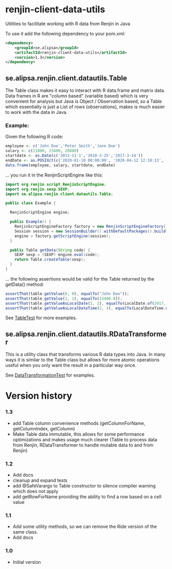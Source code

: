 # renjin-client-data-utils
Utilities to facilitate working with R data from Renjin in Java

To use it add the following dependency to your pom.xml:
```xml
<dependency>
    <groupId>se.alipsa</groupId>
    <artifactId>renjin-client-data-utils</artifactId>
    <version>1.3</version>
</dependency>
```

## se.alipsa.renjin.client.datautils.Table
The Table class makes it easy to interact with R data.frame and matrix data.
Data frames in R are "column based" (variable based) which is very convenient for analysis but Java is
Object / Observation based, so a Table which essentially is just a List of rows (observations), makes is much easier
to work with the data in Java.

### Example:

Given the following R code:
```r
employee <- c('John Doe','Peter Smith','Jane Doe')
salary <- c(21000, 23400, 26800)
startdate <- as.Date(c('2013-11-1','2018-3-25','2017-3-14')) 
endDate <- as.POSIXct(c('2020-01-10 00:00:00', '2020-04-12 12:10:13', '2020-10-06 10:00:05'), tz='UTC' ) 
data.frame(employee, salary, startdate, endDate)
```
... you run it in the RenjinScriptEngine like this:

```java
import org.renjin.script.RenjinScriptEngine;
import org.renjin.sexp.SEXP;
import se.alipsa.renjin.client.datautils.Table;

public class Example {

  RenjinScriptEngine engine;

  public Example() {
    RenjinScriptEngineFactory factory = new RenjinScriptEngineFactory();
    Session session = new SessionBuilder().withDefaultPackages().build();
    engine = factory.getScriptEngine(session);
  }

  public Table getData(String code) {
    SEXP sexp = (SEXP) engine.eval(code);
    return Table.createTable(sexp);
  }
}
```
... the following assertions would be valid for the Table returned by the getData() method:
```javascript
assertThat(table.getValue(0, 0), equalTo("John Doe"));
assertThat(table.getValue(1, 1), equalTo(23400.0));
assertThat(table.getValueAsLocalDate(2, 2), equalTo(LocalDate.of(2017, 3, 14)));
assertThat(table.getValueAsLocalDateTime(2, 3), equalTo(LocalDateTime.of(2020, 10, 6, 10, 0, 5)));
```
See [TableTest](src/test/java/test/alipsa/renjin/client/datautils/TableTest.java) for more examples. 

## se.alipsa.renjin.client.datautils.RDataTransformer

This is a utility class that transforms various R data types into Java.
In many ways it is similar to the Table class but allows for more atomic operations
useful when you only want the result in a particular way once.

See [DataTransformationTest](src/test/java/test/alipsa/renjin/client/datautils/DataTransformationTest.java) for examples.

# Version history

### 1.3
- add Table column convenience methods (getColumnForName, getColumnIndex, getColumn)
- Make Table data immutable, this allows for some performance optimizations and makes usage much clearer 
  (Table to process data from Renjin, RDataTransformer to handle mutable data to and from Renjin)

### 1.2
- Add docs
- cleanup and expand tests
- add @SafeVarargs to Table constructor to silence compiler warning which does not apply
- add getRowForName providing the ability to find a row based on a cell value

### 1.1
- Add some utility methods, so we can remove the Ride version of the same class.
- Add docs

### 1.0 
- Initial version
